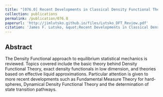 ```yaml
---
title: "[076.0] Recent Developments in Classical Density Functional Theory"
collection: publications
permalink: /publication/076.0
paperurl: 'http://jimlutsko.github.io/files/Lutsko_DFT_Review.pdf'
citation: 'James F. Lutsko, &quot;Recent Developments in Classical Density Functional Theory&quot;, <i>Adv. Chem. Phys.</i>, <strong>144</strong>, 1 (2010)'
---
```

Abstract
---
The Density Functional approach to equilibrium statistical mechanics is reviewed. Topics covered include the basic theory behind Density Functional Theory, exact density functionals in low dimension, and theories based on effective liquid approximations. Particular attention is given to more recent developments such as Fundamental Measure Theory for hard-spheres, Dynamical Density Functional Theory and the determination of state transition pathways.
